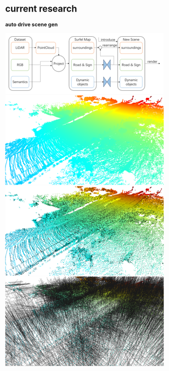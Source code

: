 # current research

### auto drive scene gen
![](scene-gen/float0.png)
![](scene-gen/all_points.png)
![](scene-gen/reduced.png)
![](scene-gen/reduced_normal_0p5.png)



